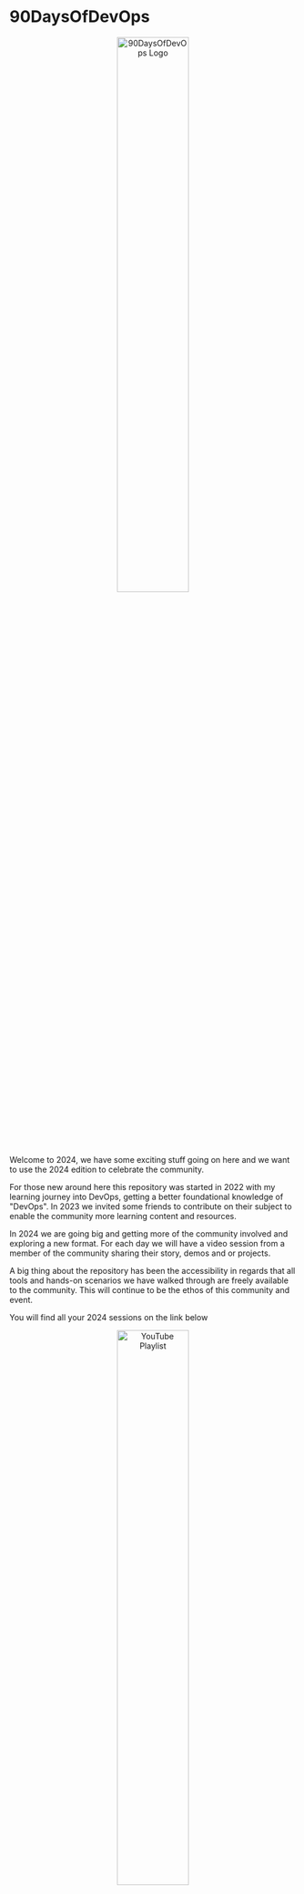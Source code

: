 # 90DaysOfDevOps

<p align="center">
 <img src="logo.png?raw=true" alt="90DaysOfDevOps Logo" width="50%" height="50%" />
</p>

Welcome to 2024, we have some exciting stuff going on here and we want to use the 2024 edition to celebrate the community. 

For those new around here this repository was started in 2022 with my learning journey into DevOps, getting a better foundational knowledge of "DevOps". In 2023 we invited some friends to contribute on their subject to enable the community more learning content and resources. 

In 2024 we are going big and getting more of the community involved and exploring a new format. For each day we will have a video session from a member of the community sharing their story, demos and or projects. 

A big thing about the repository has been the accessibility in regards that all tools and hands-on scenarios we have walked through are freely available to the community. This will continue to be the ethos of this community and event. 

You will find all your 2024 sessions on the link below 

<p align="center">
<a href="https://www.youtube.com/playlist?list=PLsKoqAvws1psCnkDaTPRHaqcTLSTPDFBR">
 <img src="2024/Images/YouTubePlaylist.jpg?raw=true" alt="YouTube Playlist" width="50%" height="50%" />
</a> 
</p>

[![ko-fi](https://ko-fi.com/img/githubbutton_sm.svg)](https://ko-fi.com/N4N33YRCS)

If you have questions and want to get involved then join the discord and share your questions and stories with the community.

[![](https://dcbadge.vercel.app/api/server/vqwPrNQsyK)](https://discord.gg/vqwPrNQsyK)

Or contact us via Twitter, my handle is [@MichaelCade1](https://twitter.com/MichaelCade1) you can find the authors for 2023 also on Twitter linked below.

## Agenda

- [✔️][✔️] ♾️ 1 > [2024 - Community Edition - Introduction](2024/day01.md) - Michael Cade
- [✔️][✔️] ♾️ 2 > [The Digital Factory](2024/day02.md) - Romano Roth
- [✔️][✔️] ♾️ 3 > [High-performing engineering teams and the Holy Grail](2024/day03.md) - Jeremy Meiss
- [✔️][✔️] ♾️ 4 > [Manage Kubernetes Add-Ons for Multiple Clusters Using Cluster Run-Time State](2024/day04.md) - Gianluca Mardente
- [✔️][✔️] ♾️ 5 > [Cross-functional empathy](2024/day05.md) - Chris Kranz
- [✔️][✔️] ♾️ 6 > [Kubernetes RBAC with Ansible](2024/day06.md) - Elif Samedin & Andrei Buzoianu
- [✔️][✔️] ♾️ 7 > [Automate like a pro: Dealing with test automation hassles](2024/day07.md) - Mesut Durukal
- [✔️][✔️] ♾️ 8 > [Culinary Coding: Crafting Infrastructure Recipes with OpenTofu](2024/day08.md) - Kaiwalya Koparkar
- [✔️][✔️] ♾️ 9 > [Why should developers care about container security?](2024/day09.md) - Eric Smalling
- [✔️][✔️] ♾️ 10 > [Is Kubernetes Too Complicated?](2024/day10.md) - Julia Furst
- [✔️][✔️] ♾️ 11 > [Building Resilience: A Journey of Crafting and Validating Our Disaster Recovery Plan](2024/day11.md) - Yedidya Schwartz
- [✔️][✔️] ♾️ 12 > [Know your data: The Stats behind the Alerts](2024/day12.md) - Dave McAllister
- [✔️][✔️] ♾️ 13 > [Architecting for Versatility](2024/day13.md) - Tim Banks
- [✔️][✔️] ♾️ 14 > [An introduction to API Security in Kubernetes](2024/day14.md) - Geoff Burke
- [✔️][✔️] ♾️ 15 > [Using code dependency analysis to decide what to test](2024/day15.md) - Patrick Kusebauch 
- [✔️][✔️] ♾️ 16 > [Smarter, Better, Faster, Stronger - Testing at Scale](2024/day16.md) - Ada Lündhé
- [✔️][✔️] ♾️ 17 > [From Chaos to Resilience: Decoding the Secrets of Production Readiness](2024/day17.md) - Alejandro Pedraza Borrero
- [✔️][✔️] ♾️ 18 > [Platform Engineering Is Not About Tech](2024/day18.md) - Nicolò Cambiaso Erizzo & Francesca Carta
- [✔️][✔️] ♾️ 19 > [Building Efficient and Secure Docker Images with Multi-Stage Builds](2024/day19.md) - Pradumna V Saraf
- [✔️][✔️] ♾️ 20 > [Navigating the Vast DevOps Terrain: Strategies for Learning and Staying Current](2024/day20.md) - Kunal Kushwaha
- [✔️][✔️] ♾️ 21 > [Azure ARM now got Bicep](2024/day21.md) - Tushar Kumar
- [✔️][✔️] ♾️ 22 > [Test in Production with Kubernetes and Telepresence](2024/day22.md) - Mohammad-Ali A'râbi
- [✔️][✔️] ♾️ 23 > [SQL Server 2022 on Linux Containers and Kubernetes from Zero to a Hero!](2024/day23.md) - Yitzhak David
- [✔️][✔️] ♾️ 24 > [DevSecOps - Defined, Explained & Explored](2024/day24.md) - Sameer Paradkar
- [✔️][✔️] ♾️ 25 > [Kube-Nation: Exploring the Land of Kubernetes](2024/day25.md) - Siddhant Khisty & Aakansha Priya
- [✔️][✔️] ♾️ 26 > [Advanced Code Coverage with Jenkins and API Mocking](2024/day26.md) - Oleg Nenashev 
- [✔️][✔️] ♾️ 27 > [From Automated to Automatic - Event-Driven Infrastructure Management with Ansible](2024/day27.md) - Daniel Bodky
- [✔️][✔️] ♾️ 28 > [Talos Linux on VMware vSphere](2024/day28.md) - Michael Cade
- [✔️][✔️] ♾️ 29 > [Practical introduction to OpenTelemetry tracing](2024/day29.md) - Nicolas Fränkel
- [✔️][✔️] ♾️ 30 > [How GitHub delivers GitHub using GitHub](2024/day30.md) - April Edwards
- [✔️][✔️] ♾️ 31 > [GitOps on AKS](2024/day31.md) - Richard Hooper, Wesley Haakman, Karl Cooke
- [✔️][✔️] ♾️ 32 > [Cracking Cholera’s Code: Victorian Insights for Today’s Technologist](2024/day32.md) - Simon Copsey
- [✔️][✔️] ♾️ 33 > [GitOps made simple with ArgoCD and GitHub Actions](2024/day33.md) - Arsh Sharma 
- [✔️][✔️] ♾️ 34 > [How to Implement Automated Deployment Pipelines for Your DevOps Projects](2024/day34.md) - Neel Shah
- [✔️][✔️] ♾️ 35 > [Azure for DevSecOps Operators](2024/day35.md) - Kevin Evans
- [✔️][✔️] ♾️ 36 > [Policy-as-Code Super-Powers! Rethinking Modern IaC With Service Mesh And CNI](2024/day36.md) - Kat Morgan & Marino Wijay
- [✔️][✔️] ♾️ 37 > [The Lean DevOps Playbook: Make it a success from Day one](2024/day37.md) - Aman Sharma
- [✔️][✔️] ♾️ 38 > [Open Standards: Empowering Cloud-Native Innovation](2024/day38.md) - Kunal Verma
- [✔️][✔️] ♾️ 39 > [Is TLS in Kubernetes really that hard to understand?](2024/day39.md) - Shivang Shandilya
- [✔️][✔️] ♾️ 40 > [Infrastructure as Code - A look at Azure Bicep and Terraform](2024/day40.md) - Sarah Lean
- [✔️][✔️] ♾️ 41 > [My journey to reimagining DevOps: Ushering in the Second Wave](2024/day41.md) - Brit Myers
- [✔️][✔️] ♾️ 42 > [The North Star: Risk-driven security](2024/day42.md) - Jonny Tyers
- [✔️][✔️] ♾️ 43 > [Let's go sidecarless in Ambient Mesh!](2024/day43.md) - Leon Nunes
- [✔️][✔️] ♾️ 44 > [Exploring Firecracker](2024/day44.md) - Irine Kokilashvili
- [✔️][✔️] ♾️ 45 > [Microsoft DevOps Solutions or how to integrate the best of Azure DevOps and GitHub](2024/day45.md) - Peter De Tender
- [✔️][✔️] ♾️ 46 > [Mastering AWS Systems Manager: Simplifying Infrastructure Management](2024/day46.md) - Adit Modi
- [✔️][✔️] ♾️ 47 > [Azure logic app, low / no code](2024/day47.md) - Ian Engelbrecht
- [✔️][✔️] ♾️ 48 > [From Puddings to Platforms: Bringing Ideas to life with ChatGPT](2024/day48.md) - Anthony Spiteri
- [✔️][✔️] ♾️ 49 > [From Confusion To Clarity: How Gherkin And Specflow Ensures Clear Requirements and Bug-Free Apps](2024/day49.md) - Steffen Jørgensen
- [✔️][✔️] ♾️ 50 > [State of cloud native 2024](2024/day50.md) - Saiyam Pathak
- [✔️][✔️] ♾️ 51 > [DevOps with Windows](2024/day51.md) - Nuno do Carmo 
- [✔️][✔️] ♾️ 52 > [Creating a custom Dev Container for your GitHub Codespace to start with Terraform on Azure](2024/day52.md) - Patrick Koch
- [✔️][✔️] ♾️ 53 > [Gickup - Keep your repositories safe](2024/day53.md) - Andreas Wachter 
- [✔️][✔️] ♾️ 54 > [Mastering AWS OpenSearch: Terraform Provisioning and Cost Efficiency Series](2024/day54.md) - Ranjini Ganeshan 
- [✔️][✔️] ♾️ 55 > [Bringing Together IaC and CM with Terraform Provider for Ansible](2024/day55.md) - Razvan Ionescu
- [✔️][✔️] ♾️ 56 > [Automated database deployment within the DevOps process](2024/day56.md) - Marc Müller
- [✔️][✔️] ♾️ 57 > [A practical guide to Test-Driven Development of infrastructure code](2024/day57.md) - David Pazdera
- [✔️][✔️] ♾️ 58 > [The Reverse Technology Thrust](2024/day58.md)  - Rom Adams
- [✔️][✔️] ♾️ 59 > [Continuous Delivery pipelines for cloud infrastructure](2024/day59.md) - Michael Lihs
- [✔️][✔️] ♾️ 60 > [Migrating a monolith to Cloud-Native and the stumbling blocks that you don’t know about](2024/day60.md) - JJ Asghar
- [✔️][✔️] ♾️ 61 > [Demystifying Modernisation: True Potential of Cloud Technology](2024/day61.md) - Anupam Phoghat
- [✔️][✔️] ♾️ 62 > [Shifting Left for DevSecOps Using Modern Edge Platforms](2024/day62.md) - Michael Grimshaw & Lauren Bradley
- [✔️][✔️] ♾️ 63 > [Diving into Container Network Namespaces](2024/day63.md) - Marino Wijay
- [✔️][✔️] ♾️ 64 > [Let’s Do DevOps: Writing a New Terraform /Tofu AzureRm Data Source — All Steps!](2024/day64.md) - Kyler Middleton
- [✔️][✔️] ♾️ 65 > [Azure pertinent DevOps for non-coders](2024/day65.md) - Sucheta Gawade
- [✔️][✔️] ♾️ 66 > [A Developer's Journey to the DevOps: The Synergy of Two Worlds](2024/day66.md) - Jonah Andersson
- [✔️][✔️] ♾️ 67 > [Art of DevOps: Harmonizing Code, Culture, and Continuous Delivery](2024/day67.md) - Rohit Ghumare
- [✔️][✔️] ♾️ 68 > [Service Mesh for Kubernetes 101: The Secret Sauce to Effortless Microservices Management](2024/day68.md) - Mohd Imran
- [✔️][✔️] ♾️ 69 > [Enhancing Kubernetes security, visibility, and networking control logic](2024/day69.md) - Dean Lewis
- [✔️][✔️] ♾️ 70 > [Simplified Cloud Adoption with Microsoft's Terraforms Azure Landing Zone Module](2024/day70.md) - Simone Bennett
- [✔️][✔️] ♾️ 71 > [Chatbots are going to destroy infrastructures and your cloud bills](2024/day71.md) - Stanislas Girard 
- [✔️][✔️] ♾️ 72 > [Infrastructure as Code with Pulumi](2024/day72.md) - Scott Lowe
- [✔️][✔️] ♾️ 73 > [Introducing the Terraform Test Framework](2024/day73.md) - Ned Bellavance 
- [✔️][✔️] ♾️ 74 > [Workload Identity Federation with Azure DevOps and Terraform](2024/day74.md) - Arindam Mitra
- [✔️][✔️] ♾️ 75 > [Distracted Development](2024/day75.md) - Josh Ether
- [✔️][✔️] ♾️ 76 > [All you need to know about AWS CDK](2024/day76.md) - Amogha Kancharla
- [ ][✔️] ♾️ 77 > [Connect to Microsoft APIs in Azure DevOps Pipelines using Workload Identity Federation](2024/day77.md) - Jan Vidar Elven
- [ ][✔️] ♾️ 78 > [Scaling Terraform Deployments with GitHub Actions: Essential Configurations](2024/day78.md) - Thomas Thornton
- [ ][✔️] ♾️ 79 > [DevEdOps](2024/day79.md) - Adam Leskis
- [ ][✔️] ♾️ 80 > [Unlocking K8s Troubleshooting Best Practices with Botkube](2024/day80.md) - Maria Ashby
- [ ][✔️] ♾️ 81 > [Leveraging Kubernetes to build a better Cloud Native Development Experience](2024/day81.md) - Nitish Kumar
- [ ][✔️] ♾️ 82 > [Dev Containers in VS Code](2024/day82.md) - Chris Ayers
- [ ][✔️] ♾️ 83 > [Saving Cloud Costs Using Existing Prometheus Metrics](2024/day83.md) - Pavan Gudiwada 
- [ ][✔️] ♾️ 84 > [Hacking Kubernetes For Beginners](2024/day84.md) - Benoit Entzmann
- [ ][✔️] ♾️ 85 > [Reuse, Don't Repeat - Creating an Infrastructure as Code Module Library](2024/day85.md) - Sam Cogan
- [ ][✔️] ♾️ 86 > [Tools To Make Your Terminal DevOps and Kubernetes Friendly](2024/day86.md) - Maryam Tavakkoli
- [ ][✔️] ♾️ 87 > [Hands-on Performance Testing with k6](2024/day87.md) - Pepe Cano
- [ ][✔️] ♾️ 88 > [What Developers Want from Internal Developer Portals](2024/day88.md) - Ganesh Datta
- [ ][✔️] ♾️ 89 > [Seeding Infrastructures: Merging Terraform with Generative AI for Effortless DevOps Gardens](2024/day89.md) - Renaldi Gondosubroto
- [ ][ ] ♾️ 90 > [Fighting fire with fire: Why we cannot always prevent technical issues with more tech](2024/day90.md) - Anaïs Urlichs
- [ ][✔️] ♾️ 91 > [Team Topologies and Platform Engineering](2024/day90.md) - Joep Piscaer

- Code, Connect, and Conquer: Mastering Personal Branding for Developers - Pavan Belagatti
- Container Security for Enterprise Kubernetes environments - Imran Roshan
- Navigating Cloud-Native DevOps: Strategies for Seamless Deployment - Yhorby Matias
- Continuous Delivery: From Distributed Monolith to Microservices as a unit of deployment - Naresh Waswani
- DevSecOps: Integrating Security into the DevOps Pipeline - Reda Hajjami
- PCI Compliance in the Cloud - Barinua Kane
- End to End Data Governance using AWS Serverless Stack - Ankit Sheth
- Multi-Cloud Service Discovery and Load Balancing - Vladislav Bilay
- Implementing SRE (Site Reliability Engineering) - Andy Babiec
- OSV Scanner: A Powerful Tool for Open Source Security - Paras Mamgain
- Introduction to Database Operators for Kubernetes - Juarez Junior
- IaC with Pulumi and GitHub Actions - Till Spindler
- How to build DevOps skills for AI World - Aravind Putrevu
- E2E Test Before Merge - Natalie Lunbeck
- Achieving Regulatory Compliance in Multi-Cloud Deployments with Terraform  - Eric Evans

## Sessions Accepted but now cannot deliver 

- Streamlining Data Pipelines: CI/CD Best Practices for Efficient Deployments - Mounica Rajput
- GitOps: The next Frontier in DevOps! - Megha Kadur
- The Invisible Guardians: Unveiling the Power of Monitoring and Observability in the Digital Age - Santosh Kumar Perumal
- Empowering Developers with No Container Knowledge to build & deploy app on OpenShift - Shan N/A
- Building Scalable Infrastructure For Advanced Air Mobility - Dan Lambeth